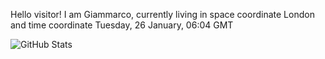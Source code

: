Hello visitor! I am Giammarco, currently living in space coordinate London and time coordinate Tuesday, 26 January, 06:04 GMT

![GitHub Stats](https://github-readme-stats.vercel.app/api?username=grcasanova)
